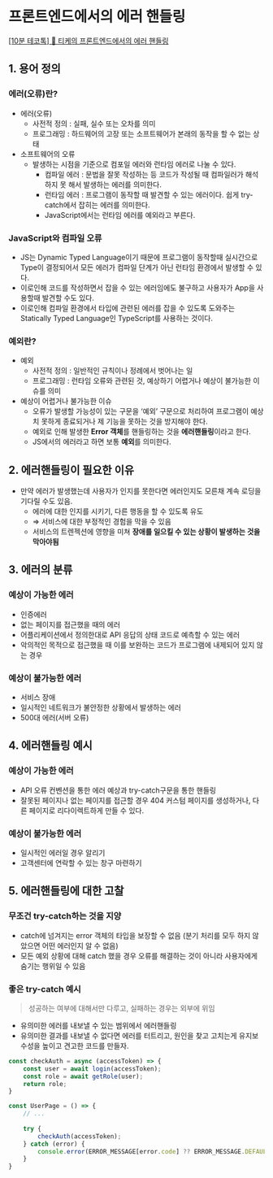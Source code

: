 # 프론트엔드에서의 에러 핸들링

[[10분 테코톡] 🌼 티케의 프론트엔드에서의 에러 핸들링](https://www.youtube.com/watch?v=FXtooPhupr4&list=PLkfxusmKmLsNDGmER2tmrslpPOTfKhE7j&index=87)

## 1. 용어 정의

### 에러(오류)란?

- 에러(오류)
    - 사전적 정의 : 실패, 실수 또는 오차를 의미
    - 프로그래밍 : 하드웨어의 고장 또는 소프트웨어가 본래의 동작을 할 수 없는 상태
- 소프트웨어의 오류
    - 발생하는 시점을 기준으로 컴포일 에러와 런타임 에러로 나눌 수 있다.
        - 컴파일 에러 : 문법을 잘못 작성하는 등 코드가 작성될 때 컴파일러가 해석하지 못 해서 발생하는 에러를 의미한다.
        - 런타임 에러 : 프로그램이 동작할 때 발견할 수 있는 에러이다.
        쉽게 try-catch에서 잡히는 에러를 의미한다.
        - JavaScript에서는 런타임 에러를 예외라고 부른다.

### JavaScript와 컴파일 오류

- JS는 Dynamic Typed Language이기 때문에 프로그램이 동작할때 실시간으로 Type이 결정되어서 모든 에러가 컴파일 단계가 아닌 런타임 환경에서 발생할 수 있다.
- 이로인해 코드를 작성하면서 잡을 수 있는 에러임에도 불구하고 사용자가 App을 사용할때 발견할 수도 있다.
- 이로인해 컴파일 환경에서 타입에 관련된 에러를 잡을 수 있도록 도와주는 Statically Typed Language인 TypeScript를 사용하는 것이다.

 

### 예외란?

- 예외
    - 사전적 정의 : 일반적인 규칙이나 정례에서 벗어나는 일
    - 프로그래밍 : 런타임 오류와 관련된 것, 예상하기 어렵거나 예상이 불가능한 이슈를 의미
- 예상이 어렵거나 불가능한 이슈
    - 오류가 발생할 가능성이 있는 구문을 ‘예외’ 구문으로 처리하여 프로그램이 예상치 못하게 종료되거나 제 기능을 못하는 것을 방지해야 한다.
    - 예외로 인해 발생한 **Error 객체**를 핸들링하는 것을 **에러핸들링**이라고 한다.
    - JS에서의 에러라고 하면 보통 **예외**를 의미한다.

## 2. 에러핸들링이 필요한 이유

- 만약 에러가 발생했는데 사용자가 인지를 못한다면 에러인지도 모른채 계속 로딩을 기다릴 수도 있음.
    - 에러에 대한 인지를 시키기, 다른 행동을 할 수 있도록 유도
    - ⇒ 서비스에 대한 부정적인 경험을 막을 수 있음
    - 서비스의 트렌젝션에 영향을 미쳐 **장애를 일으킬 수 있는 상황이 발생하는 것을 막아야됨**

## 3. 에러의 분류

### 예상이 가능한 에러

- 인증에러
- 없는 페이지를 접근했을 때의 에러
- 어플리케이션에서 정의한대로 API 응답의 상태 코드로 예측할 수 있는 에러
- 악의적인 목적으로 접근했을 때 이를 보완하는 코드가 프로그램에 내제되어 있지 않는 경우

### 예상이 불가능한 에러

- 서비스 장애
- 일시적인 네트워크가 불안정한 상황에서 발생하는 에러
- 500대 에러(서버 오류)

## 4. 에러핸들링 예시

### 예상이 가능한 에러

- API 오류 컨벤션을 통한 에러 예상과 try-catch구문을 통한 핸들링
- 잘못된 페이지나 없는 페이지를 접근할 경우 404 커스텀 페이지를 생성하거나, 다른 페이지로 리다이렉트하게 만들 수 있다.

### 예상이 불가능한 에러

- 일시적인 에러일 경우 알리기
- 고객센터에 연락할 수 있는 창구 마련하기

## 5. 에러핸들링에 대한 고찰

### 무조건 try-catch하는 것을 지양

- catch에 넘겨지는 error 객체의 타입을 보장할 수 없음 (분기 처리를 모두 하지 않았으면 어떤 에러인지 알 수 없음)
- 모든 예외 상황에 대해 catch 했을 경우 오류를 해결하는 것이 아니라 사용자에게 숨기는 행위일 수 있음

 

### 좋은 try-catch 예시

> 성공하는 여부에 대해서만 다루고, 실패하는 경우는 외부에 위임
> 
- 유의미한 에러를 내보낼 수 있는 범위에서 에러핸들링
- 유의미한 결과를 내보낼 수 없다면 에러를 터트리고, 원인을 찾고 고치는게 유지보수성을 높이고 견고한 코드를 만들자.

```jsx
const checkAuth = async (accessToken) => {
	const user = await login(accessToken);
	const role = await getRole(user);
	return role;
}

const UserPage = () => {
	// ...
	
	try {
		checkAuth(accessToken);
	} catch (error) {
		console.error(ERROR_MESSAGE[error.code] ?? ERROR_MESSAGE.DEFAULT);
	}
}
```